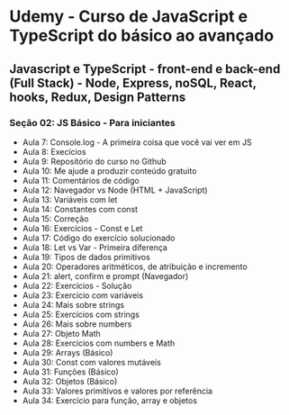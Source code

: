 # Udemy - Curso de JavaScript e TypeScript do básico ao avançado

## Javascript e TypeScript - front-end e back-end (Full Stack) - Node, Express, noSQL, React, hooks, Redux, Design Patterns
### Seção 02: JS Básico - Para iniciantes

* Aula 7: Console.log - A primeira coisa que você vai ver em JS
* Aula 8: Execícios
* Aula 9: Repositório do curso no Github
* Aula 10: Me ajude a produzir conteúdo gratuito
* Aula 11: Comentários de código
* Aula 12: Navegador vs Node (HTML + JavaScript)
* Aula 13: Variáveis com let
* Aula 14: Constantes com const
* Aula 15: Correção
* Aula 16: Exercícios - Const e Let
* Aula 17: Código do exercício solucionado
* Aula 18: Let vs Var - Primeira diferença
* Aula 19: Tipos de dados primitivos
* Aula 20: Operadores aritméticos, de atribuição e incremento
* Aula 21: alert, confirm e prompt (Navegador)
* Aula 22: Exercícios - Solução
* Aula 23: Exercício com variáveis
* Aula 24: Mais sobre strings
* Aula 25: Exercícios com strings
* Aula 26: Mais sobre numbers
* Aula 27: Objeto Math
* Aula 28: Exercícios com numbers e Math
* Aula 29: Arrays (Básico)
* Aula 30: Const com valores mutáveis
* Aula 31: Funções (Básico)
* Aula 32: Objetos (Básico)
* Aula 33: Valores primitivos e valores por referência
* Aula 34: Exercício para função, array e objetos
